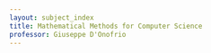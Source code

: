 ```yaml
---
layout: subject_index
title: Mathematical Methods for Computer Science
professor: Giuseppe D'Onofrio
---
```

